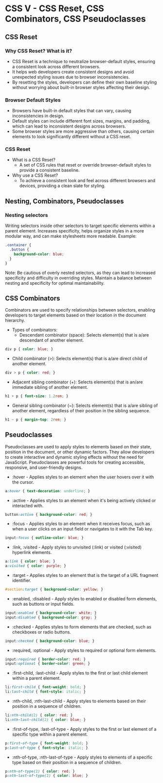 # CSS V - CSS Reset, CSS Combinators, CSS Pseudoclasses

## CSS Reset

### Why CSS Reset? What is it?

* CSS Reset is a technique to neutralize browser-default styles, ensuring a consistent look across different browsers.
* It helps web developers create consistent designs and avoid unexpected styling issues due to browser inconsistencies.
* By resetting the styles, developers can define their own baseline styling without worrying about built-in browser styles affecting their design.

### Browser Default Styles

* Browsers have built-in default styles that can vary, causing inconsistencies in design.
* Default styles can include different font sizes, margins, and padding, which can lead to inconsistent designs across browsers.
* Some browser styles are more aggressive than others, causing certain elements to look significantly different without a CSS reset.

### CSS Reset

* What is a CSS Reset? 
  * A set of CSS rules that reset or override browser-default styles to provide a consistent baseline.
* Why use a CSS Reset? 
  * To achieve a consistent look and feel across different browsers and devices, providing a clean slate for styling.


## Nesting, Combinators, Pseudoclasses

### Nesting selectors

Writing selectors inside other selectors to target specific elements within a parent element.
Increases specificity, helps organize styles in a more modular way, and can make stylesheets more readable.
Example:
```css
.container {
  .button {
    background-color: blue;
  }
}
```

Note: Be cautious of overly nested selectors, as they can lead to increased specificity and difficulty in overriding styles. Maintain a balance between nesting and specificity for optimal maintainability.

## CSS Combinators

Combinators are used to specify relationships between selectors, enabling developers to target elements based on their location in the document hierarchy.

* Types of combinators:
    * Descendant combinator (space): Selects element(s) that is a/are descendant of another element.
```css
div p { color: blue; }
```
   * Child combinator (>): Selects element(s) that is a/are direct child of another element.
```css
div > p { color: red; }
```

   * Adjacent sibling combinator (+): Selects element(s) that is an/are immediate sibling of another element.
```css
h1 + p { font-size: 1.2rem; }
```

   * General sibling combinator (~): Selects element(s) that is a/are sibling of another element, regardless of their position in the sibling sequence.
```css
h1 ~ p { margin-top: 2rem; }
```


## Pseudoclasses

Pseudoclasses are used to apply styles to elements based on their state, position in the document, or other dynamic factors.
They allow developers to create interactive and dynamic styling effects without the need for JavaScript.
Pseudoclasses are powerful tools for creating accessible, responsive, and user-friendly designs.

* :hover - Applies styles to an element when the user hovers over it with the cursor.
```css
a:hover { text-decoration: underline; }
```

* :active - Applies styles to an element when it's being actively clicked or interacted with.

```css
button:active { background-color: red; }
```

* :focus - Applies styles to an element when it receives focus, such as when a user clicks on an input field or navigates to it with the Tab key.

```css
input:focus { outline-color: blue; }
```

* :link, :visited - Apply styles to unvisited (:link) or visited (:visited) hyperlink elements.

```css
a:link { color: blue; }
a:visited { color: purple; }
```

* :target - Applies styles to an element that is the target of a URL fragment identifier.

```css
#section:target { background-color: yellow; }
```

* :enabled, :disabled - Apply styles to enabled or disabled form elements, such as buttons or input fields.

```css
input:enabled { background-color: white; }
input:disabled { background-color: gray; }
```

* :checked - Applies styles to form elements that are checked, such as checkboxes or radio buttons.

```css
input:checked { background-color: blue; }
```

* :required, :optional - Apply styles to required or optional form elements.

```css
input:required { border-color: red; }
input:optional { border-color: green; }
```

* :first-child, :last-child - Apply styles to the first or last child element within a parent element.

```css
li:first-child { font-weight: bold; }
li:last-child { font-style: italic; }
```

* :nth-child, :nth-last-child - Apply styles to elements based on their position in a sequence of children.

```css
li:nth-child(2) { color: red; }
li:nth-last-child(2) { color: blue; }
```

* :first-of-type, :last-of-type - Apply styles to the first or last element of a specific type within a parent element.

```css
p:first-of-type { font-weight: bold; }
p:last-of-type { font-style: italic; }
```

* :nth-of-type, :nth-last-of-type - Apply styles to elements of a specific type based on their position in a sequence of children.

```css
p:nth-of-type(2) { color: red; }
p:nth-last-of-type(2) { color: blue; }
```

